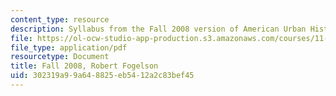 ```yaml
---
content_type: resource
description: Syllabus from the Fall 2008 version of American Urban History II.
file: https://ol-ocw-studio-app-production.s3.amazonaws.com/courses/11-014j-american-urban-history-ii-fall-2011/302319a99a648825eb5412a2c83bef45_MIT11_014JF11_syllf08.pdf
file_type: application/pdf
resourcetype: Document
title: Fall 2008, Robert Fogelson
uid: 302319a9-9a64-8825-eb54-12a2c83bef45
---
```

